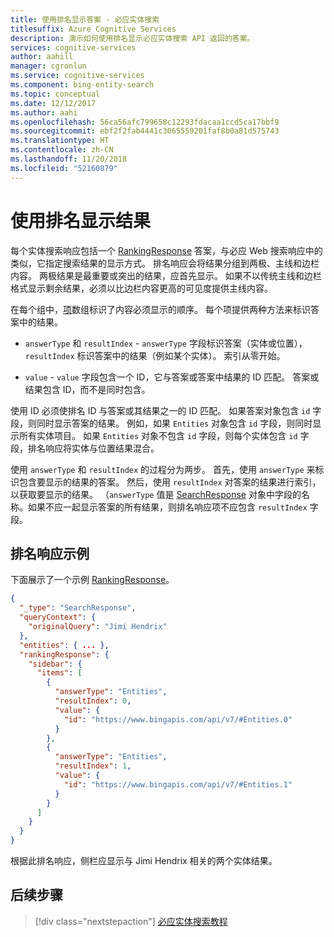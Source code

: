 ```yaml
---
title: 使用排名显示答案 - 必应实体搜索
titlesuffix: Azure Cognitive Services
description: 演示如何使用排名显示必应实体搜索 API 返回的答案。
services: cognitive-services
author: aahill
manager: cgronlun
ms.service: cognitive-services
ms.component: bing-entity-search
ms.topic: conceptual
ms.date: 12/12/2017
ms.author: aahi
ms.openlocfilehash: 56ca56afc799658c12293fdacaa1ccd5ca17bbf9
ms.sourcegitcommit: ebf2f2fab4441c3065559201faf8b0a81d575743
ms.translationtype: HT
ms.contentlocale: zh-CN
ms.lasthandoff: 11/20/2018
ms.locfileid: "52160879"
---
```

# <a name="using-ranking-to-display-results"></a>使用排名显示结果  

每个实体搜索响应包括一个 [RankingResponse](https://docs.microsoft.com/rest/api/cognitiveservices/bing-web-api-v7-reference#rankingresponse) 答案，与必应 Web 搜索响应中的类似，它指定搜索结果的显示方式。 排名响应会将结果分组到两极、主线和边栏内容。 两极结果是最重要或突出的结果，应首先显示。 如果不以传统主线和边栏格式显示剩余结果，必须以比边栏内容更高的可见度提供主线内容。 
  
在每个组中，[项](https://docs.microsoft.com/rest/api/cognitiveservices/bing-web-api-v7-reference#rankinggroup-items)数组标识了内容必须显示的顺序。 每个项提供两种方法来标识答案中的结果。  
  
-   `answerType` 和 `resultIndex` - `answerType` 字段标识答案（实体或位置），`resultIndex` 标识答案中的结果（例如某个实体）。 索引从零开始。  
  
-   `value` - `value` 字段包含一个 ID，它与答案或答案中结果的 ID 匹配。 答案或结果包含 ID，而不是同时包含。  
  
使用 ID 必须使排名 ID 与答案或其结果之一的 ID 匹配。 如果答案对象包含 `id` 字段，则同时显示答案的结果。 例如，如果 `Entities` 对象包含 `id` 字段，则同时显示所有实体项目。 如果 `Entities` 对象不包含 `id` 字段，则每个实体包含 `id` 字段，排名响应将实体与位置结果混合。  
  
使用 `answerType` 和 `resultIndex` 的过程分为两步。 首先，使用 `answerType` 来标识包含要显示的结果的答案。 然后，使用 `resultIndex` 对答案的结果进行索引，以获取要显示的结果。 （`answerType` 值是 [SearchResponse](https://docs.microsoft.com/rest/api/cognitiveservices/bing-web-api-v7-reference#searchresponse) 对象中字段的名称。如果不应一起显示答案的所有结果，则排名响应项不应包含 `resultIndex` 字段。

## <a name="ranking-response-example"></a>排名响应示例

下面展示了一个示例 [RankingResponse](https://docs.microsoft.com/rest/api/cognitiveservices/bing-web-api-v7-reference#rankingresponse)。
  
```json
{
  "_type": "SearchResponse",
  "queryContext": {
    "originalQuery": "Jimi Hendrix"
  },
  "entities": { ... },
  "rankingResponse": {
    "sidebar": {
      "items": [
        {
          "answerType": "Entities",
          "resultIndex": 0,
          "value": {
            "id": "https://www.bingapis.com/api/v7/#Entities.0"
          }
        },
        {
          "answerType": "Entities",
          "resultIndex": 1,
          "value": {
            "id": "https://www.bingapis.com/api/v7/#Entities.1"
          }
        }
      ]
    }
  }
}
```

根据此排名响应，侧栏应显示与 Jimi Hendrix 相关的两个实体结果。

## <a name="next-steps"></a>后续步骤

> [!div class="nextstepaction"]
> [必应实体搜索教程](tutorial-bing-entities-search-single-page-app.md)
